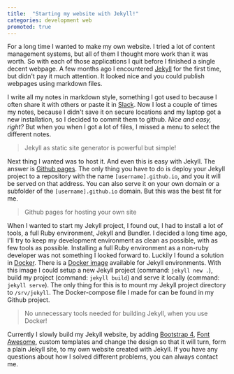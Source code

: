 ```yaml
---
title:  "Starting my website with Jekyll!"
categories: development web
promoted: true
---
```

For a long time I wanted to make my own website. I tried a lot of content management systems, but all of them I thought more work than it was worth. So with each of those applications I quit before I finished a single decent webpage. A few months ago I encountered [Jekyll][jekyll] for the first time, but didn't pay it much attention. It looked nice and you could publish webpages using markdown files.

I write all my notes in markdown style, something I got used to because I often share it with others or paste it in [Slack][slack]. Now I lost a couple of times my notes, because I didn't save it on secure locations and my laptop got a new installation, so I decided to commit them to github. *Nice and easy, right?* But when you when I got a lot of files, I missed a menu to select the different notes. 

> Jekyll as static site generator is powerful but simple!

Next thing I wanted was to host it. And even this is easy with Jekyll. The answer is [Github pages][github-pages]. The only thing you have to do is deploy your Jekyll project to a repository with the name `[username].github.io`, and you it will be served on that address. You can also serve it on your own domain or a subfolder of the `[username].github.io` domain. But this was the best fit for me.

> Github pages for hosting your own site

When I wanted to start my Jekyll project, I found out, I had to install a lot of tools, a full Ruby environment, Jekyll and Bundler. I decided a long time ago, I'll try to keep my development environment as clean as possible, with as few tools as possible. Installing a full Ruby environment as a non-ruby developer was not something I looked forward to. Luckily I found a solution in [Docker][docker]. There is a [Docker image][jekyll-docker-image] available for Jekyll environments. With this image I could setup a new Jekyll project (command: `jekyll new .`), build my project (command: `jekyll build`) and serve it locally (command: `jekyll serve`). The only thing for this is to mount my Jekyll project directory to `/srv/jekyll`. The Docker-compose file I made for can be found in my Github project.

> No unnecessary tools needed for building Jekyll, when you use Docker!

Currently I slowly build my Jekyll website, by adding [Bootstrap 4][bootstrap], [Font Awesome][fontawesome], custom templates and change the design so that it will turn, form a plain Jekyll site, to my own website created with Jekyll. If you have any questions about how I solved different problems, you can always contact me.

[jekyll]: https://jekyllrb.com/
[slack]: https://slack.com/
[github-pages]: https://pages.github.com/
[docker]: https://www.docker.com/
[jekyll-docker-image]: https://hub.docker.com/r/jekyll/jekyll/
[bootstrap]: https://getbootstrap.com/
[fontawesome]: https://fontawesome.com/

